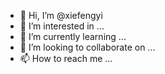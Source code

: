 - 👋 Hi, I’m @xiefengyi
- 👀 I’m interested in ...
- 🌱 I’m currently learning ...
- 💞️ I’m looking to collaborate on ...
- 📫 How to reach me ...

<!---
xiefengyi/xiefengyi is a ✨ special ✨ repository because its `README.md` (this file) appears on your GitHub profile.
You can click the Preview link to take a look at your changes.
--->
